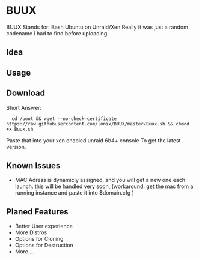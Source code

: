 BUUX
====
BUUX Stands for: Bash Ubuntu on Unraid/Xen
Really it was just a random codename i had to find before uploading.

Idea
----

Usage
----

Download
----
Short Answer:

```
  cd /boot && wget --no-check-certificate https://raw.githubusercontent.com/lonix/BUUX/master/Buux.sh && chmod +x Buux.sh
```
Paste that into your xen enabled unraid 6b4+ console To get the latest version.

Known Issues
----
- MAC Adress is dynamicly assigned, and you will get a new one each launch. this will be handled very soon, (workaround: get the mac from a running instance and paste it into $domain.cfg )

Planed Features
----
- Better User experience 
- More Distros 
- Options for Cloning
- Options for Destruction
- More....


